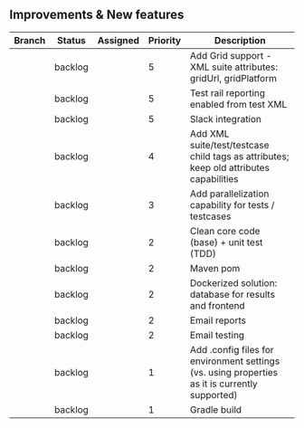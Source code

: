 
## Improvements & New features 

| Branch | Status | Assigned | Priority | Description |
|---|---|---|---|---|
|  | backlog |  | 5 | Add Grid support - XML suite attributes: gridUrl, gridPlatform |
|  | backlog |  | 5 | Test rail reporting enabled from test XML |
|  | backlog |  | 5 | Slack integration |
|  | backlog |  | 4 | Add XML suite/test/testcase child tags as attributes; keep old attributes capabilities |
|  | backlog |  | 3 | Add parallelization capability for tests / testcases |
|  | backlog |  | 2 | Clean core code (base) + unit test (TDD) |
|  | backlog |  | 2 | Maven pom |
|  | backlog |  | 2 | Dockerized solution: database for results and frontend |
|  | backlog |  | 2 | Email reports |
|  | backlog |  | 2 | Email testing |
|  | backlog |  | 1 | Add .config files for environment settings (vs. using properties as it is currently supported) |
|  | backlog |  | 1 | Gradle build |
